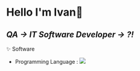 # Hello I'm Ivan👋

## _QA -> IT Software Developer -> ?!_

✨ Software
- Programming Language : <img src="https://img.shields.io/badge/JavaScript-F7DF1E?style=round&logo=javascript&logoColor=F7DF1E"/>
<!--
**IvaninITworld/IvaninITworld** is a ✨ _special_ ✨ repository because its `README.md` (this file) appears on your GitHub profile.

Here are some ideas to get you started:

- 🔭 I’m currently working on ...
- 🌱 I’m currently learning ...
- 👯 I’m looking to collaborate on ...
- 🤔 I’m looking for help with ...
- 💬 Ask me about ...
- 📫 How to reach me: ...
- 😄 Pronouns: ...
- ⚡ Fun fact: ...
-->

